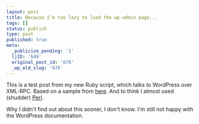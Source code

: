 ```yaml
---
layout: post
title: Because I'm too lazy to load the wp-admin page...
tags: []
status: publish
type: post
published: true
meta:
  _publicize_pending: '1'
  ljID: '649'
  original_post_id: '676'
  _wp_old_slug: '676'
---
```

This is a test post from my new Ruby script, which talks to WordPress over XML-RPC.  Based on a sample from <a href="http://textsnippets.com/posts/show/94">here</a>.  And to think I almost used (shudder) <a href="http://johnbokma.com/mexit/2006/07/06/perl-post-wordpress-xml-rpc.html">Perl</a>.

Why I didn't find out about this sooner, I don't know.  I'm still not happy with the WordPress documentation.
